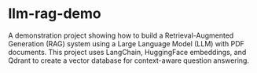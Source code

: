 # llm-rag-demo
A demonstration project showing how to build a Retrieval-Augmented Generation (RAG) system using a Large Language Model (LLM) with PDF documents. This project uses LangChain, HuggingFace embeddings, and Qdrant to create a vector database for context-aware question answering.
